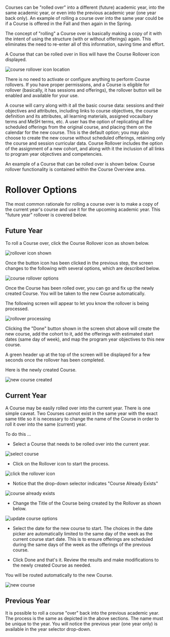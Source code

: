 Courses can be "rolled over" into a different (future) academic year, into the same academic year, or even into the previous academic year (one year back only). An example of rolling a course over into the same year could be if a Course is offered in the Fall and then again in the Spring.

The concept of "rolling" a Course over is basically making a copy of it with the intent of using the structure (with or without offerings) again. This eliminates the need to re-enter all of this information, saving time and effort.

A Course that can be rolled over in Ilios will have the Course Rollover icon displayed. 

![course rollover icon location](../../images/course_rollover/course_rollover_button.png)

There is no need to activate or configure anything to perform Course rollovers. If you have proper permissions, and a Course is eligible for rollover (basically, it has sessions and offerings), the rollover button will be enabled and available for your use.

A course will carry along with it all the basic course data: sessions and their objectives and attributes, including links to course objectives, the course definition and its attributes, all learning materials, assigned vocaulbary terms and MeSH terms, etc. A user has the option of replicating all the scheduled offerings from the original course, and placing them on the calendar for the new course. This is the default option; you may also choose to create the new course without scheduled offerings, retaining only the course and session curricular data. Course Rollover includes the option of the assignment of a new cohort, and along with it the inclusion of all links to program year objectives and competencies. 

An example of a Course that can be rolled over is shown below. Course rollover functionality is contained within the Course Overview area.

# Rollover Options

The most common rationale for rolling a course over is to make a copy of the current year's course and use it for the upcoming academic year. This "future year" rollover is covered below.

## Future Year

To roll a Course over, click the Course Rollover icon as shown below.

![rollover icon shown](../../images/course_rollover/rollover_icon_shown.png)

Once the button icon has been clicked in the previous step, the screen changes to the following with several options, which are described below.

![course rollover options](../../images/course_rollover/course_rollover_options.png)

Once the Course has been rolled over, you can go and fix up the newly created Course. You will be taken to the new Course automatically. 

The following screen will appear to let you know the rollover is being processed. 

![rollover processing](../../images/course_rollover/rollover_processing.png)

Clicking the "Done" button shown in the screen shot above will create the new course, add the cohort to it, add the offerings with estimated start dates (same day of week), and map the program year objectives to this new course.

A green header up at the top of the screen will be displayed for a few seconds once the rollover has been completed. 

Here is the newly created Course.

![new course created](../../images/course_rollover/new_course_created.png)

## Current Year

A Course may be easily rolled over into the current year. There is one simple caveat. Two Courses cannot exist in the same year with the exact same title so it is necessary to change the name of the Course in order to roll it over into the same (current) year.

To do this ...

* Select a Course that needs to be rolled over into the current year.

![select course](../../images/course_rollover/select_course.png)

* Click on the Rollover icon to start the process.

![click the rollover icon](../../images/course_rollover/click_rollover_button.png)

* Notice that the drop-down selector indicates "Course Already Exists"

![course already exists](../../images/course_rollover/course_already_exists.png)

* Change the Title of the Course being created by the Rollover as shown below.

![update course options](../../images/course_rollover/update_course_options.png)

* Select the date for the new course to start.  The choices in the date picker are automatically limited to the same day of the week as the current course start date.  This is to ensure offerings are scheduled during the same days of the week as the offerings of the previous course.

* Click Done and that's it.  Review the results and make modifications to the newly created Course as needed.

You will be routed automatically to the new Course.

![new course](../../images/course_rollover/new_course.png)

## Previous Year

It is possible to roll a course "over" back into the previous academic year. The process is the same as depicted in the above sections. The name must be unique to the year. You will notice the previous year (one year only) is available in the year selector drop-down.

